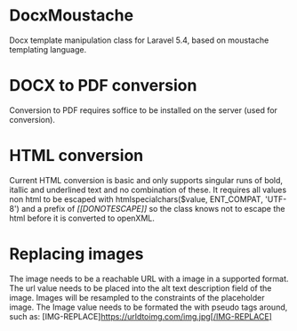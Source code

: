 DocxMoustache
===============

Docx template manipulation class for Laravel 5.4, based on moustache templating language.


DOCX to PDF conversion
==

Conversion to PDF requires soffice to be installed on the server (used for conversion).


HTML conversion
==

Current HTML conversion is basic and only supports singular runs of bold, itallic and underlined text and no combination of these. It requires all values non html to be escaped with htmlspecialchars($value, ENT_COMPAT, 'UTF-8') and a prefix of *[[DONOTESCAPE]]* so the class knows not to escape the html before it is converted to openXML.


Replacing images
==

The image needs to be a reachable URL with a image in a supported format. The url value needs to be placed into the alt text description field of the image.
Images will be resampled to the constraints of the placeholder image.
The Image value needs to be formated the with pseudo tags around, such as: [IMG-REPLACE]https://urldtoimg.com/img.jpg[/IMG-REPLACE]
